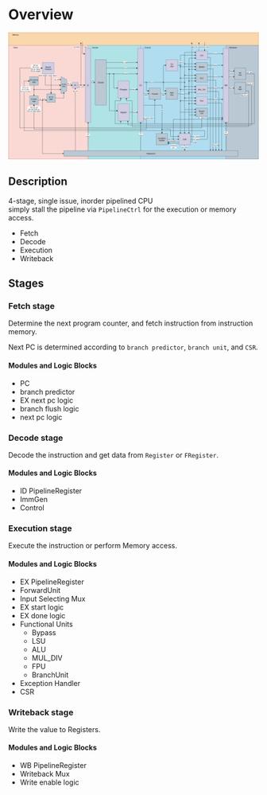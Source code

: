 # Overview

![](images/riscv32-core-arch.png)

## Description

4-stage, single issue, inorder pipelined CPU  
simply stall the pipeline via `PipelineCtrl` for the execution or memory access.

- Fetch
- Decode
- Execution
- Writeback

## Stages

### Fetch stage

Determine the next program counter,
and fetch instruction from instruction memory.

Next PC is determined according to `branch predictor`, `branch unit`, and `CSR`.

#### Modules and Logic Blocks

- PC
- branch predictor
- EX next pc logic
- branch flush logic
- next pc logic

### Decode stage

Decode the instruction and get data from `Register` or `FRegister`.

#### Modules and Logic Blocks

- ID PipelineRegister
- ImmGen
- Control

### Execution stage

Execute the instruction or perform Memory access.

#### Modules and Logic Blocks

- EX PipelineRegister
- ForwardUnit
- Input Selecting Mux
- EX start logic
- EX done logic
- Functional Units
    - Bypass
    - LSU
    - ALU
    - MUL_DIV
    - FPU
    - BranchUnit
- Exception Handler
- CSR

### Writeback stage

Write the value to Registers.

#### Modules and Logic Blocks

- WB PipelineRegister
- Writeback Mux
- Write enable logic
